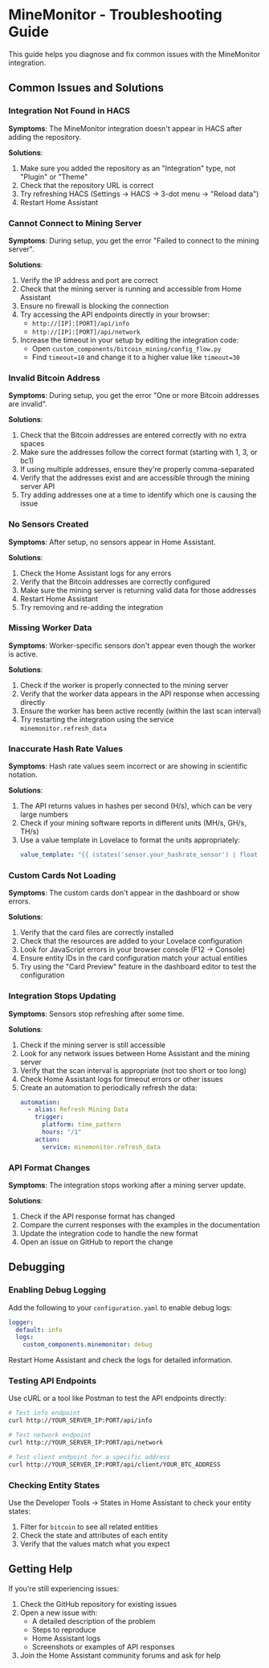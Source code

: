 # MineMonitor - Troubleshooting Guide

This guide helps you diagnose and fix common issues with the MineMonitor integration.

## Common Issues and Solutions

### Integration Not Found in HACS

**Symptoms**: The MineMonitor integration doesn't appear in HACS after adding the repository.

**Solutions**:
1. Make sure you added the repository as an "Integration" type, not "Plugin" or "Theme"
2. Check that the repository URL is correct
3. Try refreshing HACS (Settings → HACS → 3-dot menu → "Reload data")
4. Restart Home Assistant

### Cannot Connect to Mining Server

**Symptoms**: During setup, you get the error "Failed to connect to the mining server".

**Solutions**:
1. Verify the IP address and port are correct
2. Check that the mining server is running and accessible from Home Assistant
3. Ensure no firewall is blocking the connection
4. Try accessing the API endpoints directly in your browser:
   - `http://[IP]:[PORT]/api/info`
   - `http://[IP]:[PORT]/api/network`
5. Increase the timeout in your setup by editing the integration code:
   - Open `custom_components/bitcoin_mining/config_flow.py`
   - Find `timeout=10` and change it to a higher value like `timeout=30`

### Invalid Bitcoin Address

**Symptoms**: During setup, you get the error "One or more Bitcoin addresses are invalid".

**Solutions**:
1. Check that the Bitcoin addresses are entered correctly with no extra spaces
2. Make sure the addresses follow the correct format (starting with 1, 3, or bc1)
3. If using multiple addresses, ensure they're properly comma-separated
4. Verify that the addresses exist and are accessible through the mining server API
5. Try adding addresses one at a time to identify which one is causing the issue

### No Sensors Created

**Symptoms**: After setup, no sensors appear in Home Assistant.

**Solutions**:
1. Check the Home Assistant logs for any errors
2. Verify that the Bitcoin addresses are correctly configured
3. Make sure the mining server is returning valid data for those addresses
4. Restart Home Assistant
5. Try removing and re-adding the integration

### Missing Worker Data

**Symptoms**: Worker-specific sensors don't appear even though the worker is active.

**Solutions**:
1. Check if the worker is properly connected to the mining server
2. Verify that the worker data appears in the API response when accessing directly
3. Ensure the worker has been active recently (within the last scan interval)
4. Try restarting the integration using the service `minemonitor.refresh_data`

### Inaccurate Hash Rate Values

**Symptoms**: Hash rate values seem incorrect or are showing in scientific notation.

**Solutions**:
1. The API returns values in hashes per second (H/s), which can be very large numbers
2. Check if your mining software reports in different units (MH/s, GH/s, TH/s)
3. Use a value template in Lovelace to format the units appropriately:
   ```yaml
   value_template: "{{ (states('sensor.your_hashrate_sensor') | float / 1000000000) | round(2) }} GH/s"
   ```

### Custom Cards Not Loading

**Symptoms**: The custom cards don't appear in the dashboard or show errors.

**Solutions**:
1. Verify that the card files are correctly installed
2. Check that the resources are added to your Lovelace configuration
3. Look for JavaScript errors in your browser console (F12 → Console)
4. Ensure entity IDs in the card configuration match your actual entities
5. Try using the "Card Preview" feature in the dashboard editor to test the configuration

### Integration Stops Updating

**Symptoms**: Sensors stop refreshing after some time.

**Solutions**:
1. Check if the mining server is still accessible
2. Look for any network issues between Home Assistant and the mining server
3. Verify that the scan interval is appropriate (not too short or too long)
4. Check Home Assistant logs for timeout errors or other issues
5. Create an automation to periodically refresh the data:
   ```yaml
   automation:
     - alias: Refresh Mining Data
       trigger:
         platform: time_pattern
         hours: "/1"
       action:
         service: minemonitor.refresh_data
   ```

### API Format Changes

**Symptoms**: The integration stops working after a mining server update.

**Solutions**:
1. Check if the API response format has changed
2. Compare the current responses with the examples in the documentation
3. Update the integration code to handle the new format
4. Open an issue on GitHub to report the change

## Debugging

### Enabling Debug Logging

Add the following to your `configuration.yaml` to enable debug logs:

```yaml
logger:
  default: info
  logs:
    custom_components.minemonitor: debug
```

Restart Home Assistant and check the logs for detailed information.

### Testing API Endpoints

Use cURL or a tool like Postman to test the API endpoints directly:

```bash
# Test info endpoint
curl http://YOUR_SERVER_IP:PORT/api/info

# Test network endpoint
curl http://YOUR_SERVER_IP:PORT/api/network

# Test client endpoint for a specific address
curl http://YOUR_SERVER_IP:PORT/api/client/YOUR_BTC_ADDRESS
```

### Checking Entity States

Use the Developer Tools → States in Home Assistant to check your entity states:

1. Filter for `bitcoin` to see all related entities
2. Check the state and attributes of each entity
3. Verify that the values match what you expect

## Getting Help

If you're still experiencing issues:

1. Check the GitHub repository for existing issues
2. Open a new issue with:
   - A detailed description of the problem
   - Steps to reproduce
   - Home Assistant logs
   - Screenshots or examples of API responses
3. Join the Home Assistant community forums and ask for help